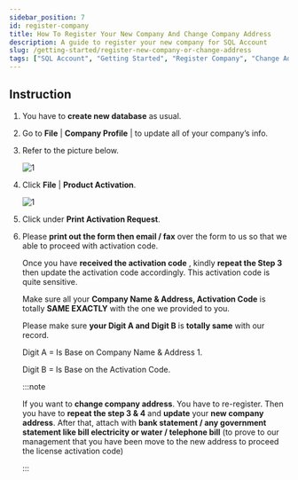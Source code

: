 ```yaml
---
sidebar_position: 7
id: register-company
title: How To Register Your New Company And Change Company Address
description: A guide to register your new company for SQL Account
slug: /getting-started/register-new-company-or-change-address
tags: ["SQL Account", "Getting Started", "Register Company", "Change Address"]
---
```


## Instruction

1. You have to **create new database** as usual.

2. Go to **File** | **Company Profile** | to update all of your company’s info.

3. Refer to the picture below.

   ![1](/img/getting-started/register-company/1.png)

4. Click **File** | **Product Activation**.

   ![1](/img/getting-started/register-company/2.png)

5. Click under **Print Activation Request**.

6. Please **print out the form then email / fax** over the form to us so that we able to proceed with activation code.

   Once you have **received the activation code** , kindly **repeat the Step 3** then update the activation code accordingly. This activation code is quite sensitive.

   Make sure all your **Company Name & Address, Activation Code** is totally **SAME EXACTLY** with the one we provided to you.

   Please make sure **your Digit A and Digit B** is **totally same** with our record.

   Digit A = Is Base on Company Name & Address 1.

   Digit B = Is Base on the Activation Code.

   :::note

   If you want to **change company address**. You have to re-register. Then you have to **repeat the step 3 & 4** and **update** your **new company address**.
   After that, attach with **bank statement / any government statement like bill electricity or water / telephone bill** (to prove to our management that you have been move to the new address to proceed the license activation code)

   :::
